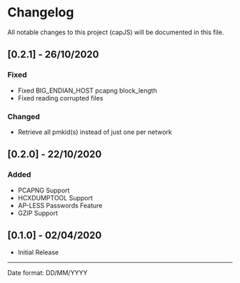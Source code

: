 # Changelog

All notable changes to this project (capJS) will be documented in this file.

## [0.2.1] - 26/10/2020
### Fixed
- Fixed BIG_ENDIAN_HOST pcapng block_length
- Fixed reading corrupted files

### Changed
- Retrieve all pmkid(s) instead of just one per network

## [0.2.0] - 22/10/2020
### Added
- PCAPNG Support
- HCXDUMPTOOL Support
- AP-LESS Passwords Feature
- GZIP Support

## [0.1.0] - 02/04/2020
- Initial Release
___
Date format: DD/MM/YYYY
